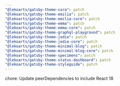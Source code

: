 ```yaml
---
"@lekoarts/gatsby-theme-cara": patch
"@lekoarts/gatsby-theme-emilia": patch
"@lekoarts/gatsby-theme-emilia-core": patch
"@lekoarts/gatsby-theme-emma": patch
"@lekoarts/gatsby-theme-emma-core": patch
"@lekoarts/gatsby-theme-graphql-playground": patch
"@lekoarts/gatsby-theme-jodie": patch
"@lekoarts/gatsby-theme-jodie-core": patch
"@lekoarts/gatsby-theme-minimal-blog": patch
"@lekoarts/gatsby-theme-minimal-blog-core": patch
"@lekoarts/gatsby-theme-specimens": patch
"@lekoarts/gatsby-theme-status-dashboard": patch
"@lekoarts/gatsby-theme-styleguide": patch
---
```


chore: Update peerDependencies to include React 18
